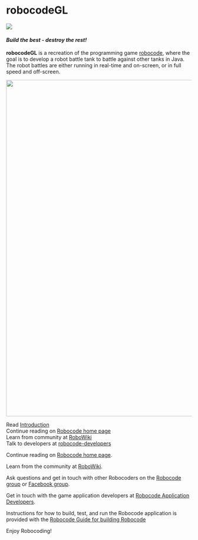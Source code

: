 # robocodeGL
<img src="https://github.com/robocodeGL/robocodeGL/workflows/Java%20CI/badge.svg">

#### *Build the best - destroy the rest!*

**robocodeGL** is a recreation of the programming game [robocode](https://github.com/robo-code/robocode), where the goal is to develop a robot battle tank to battle against other tanks in Java. 
The robot battles are either running in real-time and on-screen, or in full speed and off-screen.

<img src="https://robocodeGL.github.io/imgs/robocodeGL-002@2x.png" width="912">
  
Read [Introduction](https://robocode.sourceforge.io/docs/ReadMe.html)  
Continue reading on [Robocode home page](https://robocode.sourceforge.io/)  
Learn from community at [RoboWiki](https://robowiki.net/)  
Talk to developers at [robocode-developers](http://groups.google.com/group/robocode-developers)

Continue reading on [Robocode home page](https://robocode.sourceforge.io/).

Learn from the community at [RoboWiki](https://robowiki.net/).

Ask questions and get in touch with other Robocoders on the [Robocode group](https://groups.google.com/g/robocode) or [Facebook group](https://www.facebook.com/groups/129627130234/).

Get in touch with the game application developers at [Robocode Application Developers](http://groups.google.com/group/robocode-developers).

Instructions for how to build, test, and run the Robocode application is provided with the [Robocode Guide for building Robocode](https://robowiki.net/wiki/Robocode/Developers_Guide_for_building_Robocode)

Enjoy Robocoding!
